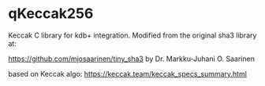 # qKeccak256
Keccak C library for kdb+ integration. Modified from the original sha3 library at:

https://github.com/mjosaarinen/tiny_sha3
by Dr. Markku-Juhani O. Saarinen

based on Keccak algo:
https://keccak.team/keccak_specs_summary.html

